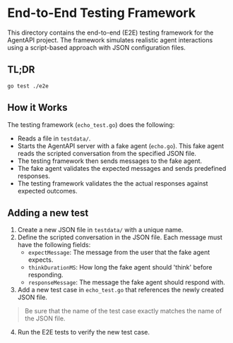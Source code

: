 # End-to-End Testing Framework

This directory contains the end-to-end (E2E) testing framework for the AgentAPI project. The framework simulates realistic agent interactions using a script-based approach with JSON configuration files.

## TL;DR

```shell
go test ./e2e
```

## How it Works

The testing framework (`echo_test.go`) does the following:
- Reads a file in `testdata/`.
- Starts the AgentAPI server with a fake agent (`echo.go`). This fake agent reads the scripted conversation from the specified JSON file.
- The testing framework then sends messages to the fake agent.
- The fake agent validates the expected messages and sends predefined responses.
- The testing framework validates the the actual responses against expected outcomes.

## Adding a new test

1. Create a new JSON file in `testdata/` with a unique name.
2. Define the scripted conversation in the JSON file. Each message must have the following fields:
   - `expectMessage`: The message from the user that the fake agent expects.
   - `thinkDurationMS`: How long the fake agent should 'think' before responding.
   - `responseMessage`: The message the fake agent should respond with.
3. Add a new test case in `echo_test.go` that references the newly created JSON file.
  > Be sure that the name of the test case exactly matches the name of the JSON file.
4. Run the E2E tests to verify the new test case.
